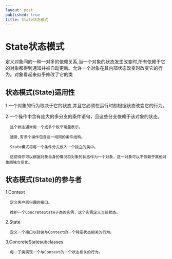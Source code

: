 ```yaml
---
layout: post
published: true
title: State状态模式
---
```

# State状态模式

定义对象间的一种一对多的依赖关系,当一个对象的状态发生改变时,所有依赖于它的对象都得到通知并被自动更新。允许一个对象在其内部状态改变时改变它的行为。对象看起来似乎修改了它的类

## 状态模式(State)适用性

  1.一个对象的行为取决于它的状态,并且它必须在运行时刻根据状态改变它的行为。

  2.一个操作中含有庞大的多分支的条件语句，且这些分支依赖于该对象的状态。

      这个状态通常用一个或多个枚举常量表示。

      通常,有多个操作包含这一相同的条件结构。

      State模式将每一个条件分支放入一个独立的类中。

      这使得你可以根据对象自身的情况将对象的状态作为一个对象，这一对象可以不依赖于其他对象而独立变化。

## 状态模式(State)的参与者

1.Context

      定义客户感兴趣的接口。

      维护一个ConcreteState子类的实例，这个实例定义当前状态。

2.State

      定义一个接口以封装与Context的一个特定状态相关的行为。

3.ConcreteStatesubclasses

      每一子类实现一个与Context的一个状态相关的行为。